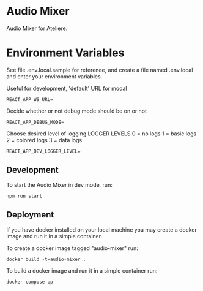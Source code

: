 # Audio Mixer

Audio Mixer for Ateliere.

# Environment Variables

See file .env.local.sample for reference, and create a file named .env.local and enter your environment variables.

Useful for development, 'default' URL for modal
```
REACT_APP_WS_URL=
```

Decide whether or not debug mode should be on or not
```
REACT_APP_DEBUG_MODE=
```

Choose desired level of logging
LOGGER LEVELS
0 = no logs
1 = basic logs
2 = colored logs
3 = data logs

```
REACT_APP_DEV_LOGGER_LEVEL=
```

## Development

To start the Audio Mixer in dev mode, run:
```
npm run start
```

## Deployment

If you have docker installed on your local machine you may create a docker image and run it in a simple container.

To create a docker image tagged "audio-mixer" run:

```
docker build -t=audio-mixer .
```

To build a docker image and run it in a simple container run:

```
docker-compose up
```

